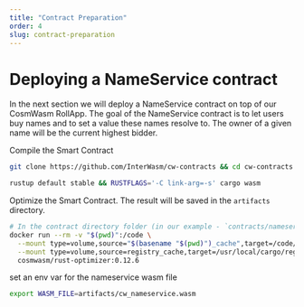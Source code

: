 ```yaml
---
title: "Contract Preparation"
order: 4
slug: contract-preparation
---
```


# Deploying a NameService contract

In the next section we will deploy a NameService contract on top of our CosmWasm RollApp.
The goal of the NameService contract is to let users buy names and to set a value these names resolve to.
The owner of a given name will be the current highest bidder.

Compile the Smart Contract

```sh
git clone https://github.com/InterWasm/cw-contracts && cd cw-contracts && git checkout main && cd contracts/nameservice

rustup default stable && RUSTFLAGS='-C link-arg=-s' cargo wasm
```

Optimize the Smart Contract.
The result will be saved in the `artifacts` directory.

```sh
# In the contract directory folder (in our example - `contracts/nameservice`)
docker run --rm -v "$(pwd)":/code \
  --mount type=volume,source="$(basename "$(pwd)")_cache",target=/code/target \
  --mount type=volume,source=registry_cache,target=/usr/local/cargo/registry \
  cosmwasm/rust-optimizer:0.12.6
```

set an env var for the nameservice wasm file

```sh
export WASM_FILE=artifacts/cw_nameservice.wasm
```
